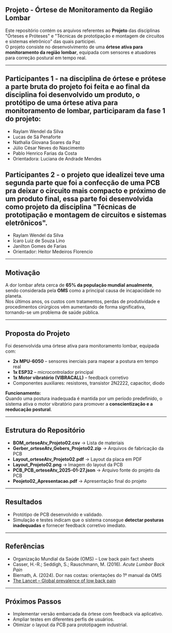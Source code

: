 ## Projeto - Órtese de Monitoramento da Região Lombar

Este repositório contém os arquivos referentes ao **Projeto** das disciplinas "Órteses e Próteses" e "Técnicas de prototipação e montagem de circuitos e sistemas eletrônico" das quais participei.  
O projeto consiste no desenvolvimento de uma **órtese ativa para monitoramento da região lombar**, equipada com sensores e atuadores para correção postural em tempo real.

---

## Participantes 1 - na disciplina de órtese e prótese a parte bruta do projeto foi feita e ao final da disciplina foi desenvolvido um produto, o protótipo de uma órtese ativa para monitoramento de lombar, participaram da fase 1 do projeto:
- Raylam Wendel da Silva
- Lucas de Sá Penaforte
- Nathalia Giovana Soares da Paz
- Júlio César Neves do Nascimento
- Pablo Henrico Farias da Costa  
- Orientadora: Luciana de Andrade Mendes
## Participantes 2 - o projeto que idealizei teve uma segunda parte que foi a confecção de uma PCB pra deixar o circuito mais compacto e próximo de um produto final, essa parte foi desenvolvida como projeto da disciplina "Técnicas de prototipação e montagem de circuitos e sistemas eletrônicos".
- Raylam Wendel da Silva
- Ícaro Luiz de Souza Lino   
- Janilton Gomes de Farias  
- Orientador: Heitor Medeiros Florencio
---

## Motivação
A dor lombar afeta cerca de **65% da população mundial anualmente**, sendo considerada pela **OMS** como a principal causa de incapacidade no planeta.  
Nos últimos anos, os custos com tratamentos, perdas de produtividade e procedimentos cirúrgicos vêm aumentando de forma significativa, tornando-se um problema de saúde pública.

---

## Proposta do Projeto
Foi desenvolvida uma órtese ativa para monitoramento lombar, equipada com:

- **2x MPU-6050** – sensores inerciais para mapear a postura em tempo real  
- **1x ESP32** – microcontrolador principal  
- **1x Motor vibratório (VIBRACALL)** – feedback corretivo  
- Componentes auxiliares: resistores, transistor 2N2222, capacitor, diodo  

**Funcionamento:**  
Quando uma postura inadequada é mantida por um período predefinido, o sistema ativa o motor vibratório para promover a **conscientização e a reeducação postural**.

---

## Estrutura do Repositório
- **BOM_orteseAtv_Projeto02.csv** → Lista de materiais  
- **Gerber_orteseAtv_Gebers_Projeto02.zip** → Arquivos de fabricação da PCB  
- **Layout_orteseAtv_Projeto02.pdf** → Layout da placa em PDF  
- **Layout_Projeto02.png** → Imagem do layout da PCB  
- **PCB_PCB_orteseAtv_2025-01-27.json** → Arquivo fonte do projeto da PCB  
- **Peojeto02_Apresentacao.pdf** → Apresentação final do projeto  

---

## Resultados
- Protótipo de PCB desenvolvido e validado.  
- Simulação e testes indicam que o sistema consegue **detectar posturas inadequadas** e fornecer feedback corretivo imediato.  

---

## Referências
- Organização Mundial da Saúde (OMS) – Low back pain fact sheets  
- Casser, H.-R.; Seddigh, S.; Rauschmann, M. (2016). *Acute Lumbar Back Pain*  
- Bier­nath, A. (2024). Dor nas costas: orientações do 1º manual da OMS  
- [The Lancet – Global prevalence of low back pain](https://www.thelancet.com/)  

---

## Próximos Passos
- Implementar versão embarcada da órtese com feedback via aplicativo.  
- Ampliar testes em diferentes perfis de usuários.  
- Otimizar o layout da PCB para prototipagem industrial.  
